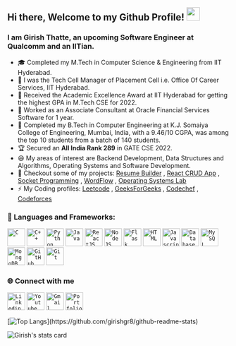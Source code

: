 ## Hi there, Welcome to my Github Profile! <img src="https://raw.githubusercontent.com/MartinHeinz/MartinHeinz/master/wave.gif" width="30px">


### I am Girish Thatte, an upcoming Software Engineer at Qualcomm and an IITian.

- 🎓 Completed my M.Tech in Computer Science & Engineering from IIT Hyderabad.
- 🔭 I was the Tech Cell Manager of Placement Cell i.e. Office Of Career Services, IIT Hyderabad.
- 🥇 Received the Academic Excellence Award at IIT Hyderabad for getting the highest GPA in M.Tech CSE for 2022.
- 🔭 Worked as an Associate Consultant at Oracle Financial Services Software for 1 year.
- 🥉 Completed my B.Tech in Computer Engineering at K.J. Somaiya College of Engineering, Mumbai, India, with a 9.46/10 CGPA, was among the top 10 students from a batch of 140 students.
- 🏆 Secured an **All India Rank 289** in GATE CSE 2022.
- 😄 My areas of interest are  Backend Development, Data Structures and Algorithms, Operating Systems and Software Development.
- 🔭 Checkout some of my projects: [Resume Builder](https://resume-builder-7xhm.onrender.com/) , [React CRUD App](https://ocs-team-crud-app-backend.onrender.com/) , [Socket Programming](https://github.com/girishgr8/CS5060-Advanced-Computer-Networks) , [WordFlow](https://github.com/girishgr8/WordFlow) ,  [Operating Systems Lab](https://github.com/girishgr8/Operating-System-Lab)
- ⚡  My Coding profiles: [Leetcode](https://leetcode.com/girish13/) , [GeeksForGeeks](https://auth.geeksforgeeks.org/user/girish_thatte/) , [Codechef](https://www.codechef.com/users/procoder_13) , [Codeforces](https://codeforces.com/profile/procoder_13)
 
### 🔧 Languages and Frameworks:
<code><img width="40px" src="https://img.icons8.com/color/3x/c-programming.png" title="C"/></code>
<code><img width="40px" src="https://img.icons8.com/color/4x/c-plus-plus-logo.png" title="C++"/></code>
<code><img width="40px" src="https://img.icons8.com/color/4x/000000/python.png" title="Python"/></code>
<code><img width="40px" src="https://img.icons8.com/?id=13679&format=png" title ="Java"/></code>
<code><img width="40px" src="https://img.icons8.com/plasticine/100/000000/react.png" title="ReactJS"/></code>
<code><img width="40px" src="https://img.icons8.com/color/8x/000000/nodejs.png" title="NodeJS"/></code>
<code><img width="40px" src="https://img.icons8.com/?id=ewGOClUtmFX4&format=png" title="Flask"/></code>
<code><img width="40px" src="https://img.icons8.com/color/48/000000/html-5.png" title="HTML"/></code>
<code><img width="40px" src="https://img.icons8.com/color/48/000000/javascript.png" title="Javascript"/></code>
<code><img width="40px" src="https://img.icons8.com/dusk/64/000000/database-restore.png" title="Database"/></code>
<code><img width="40px" src="https://img.icons8.com/ios/4x/00758f/mysql-logo.png" title="MySQL"/></code>
<code><img width="40px" src="https://img.icons8.com/color/8x/000000/mongodb.png" title="MongoDB"/></code>
<code><img width="40px" src="https://img.icons8.com/fluent/8x/github.png" title="GitHub"/></code>
<code><img width="40px" src="https://img.icons8.com/color/2x/git.png" title="Git"/></code>


### 🌐 Connect with me 

<code><a href="https://www.linkedin.com/in/girish-thatte/"><img width="40px" src="https://img.icons8.com/color/8x/000000/linkedin.png" title="Linkedin"/></a></code>
<code><a href="https://www.youtube.com/@girishthatte"><img width="40px" src="https://img.icons8.com/color/8x/000000/youtube" title="Youtube"/></a></code>
<code><a href="mailto:girishthatte35@gmail.com"><img width="40px" src="https://img.icons8.com/fluent/48/000000/gmail.png" title="Gmail"/></a></code>
<code><a href="https://girishgr8.github.io/"><img width="40px" src="https://img.icons8.com/fluent/48/000000/chrome.png" title="Portfolio"/></a></code>

[![Top Langs](https://github-readme-stats.vercel.app/api/top-langs/?username=girishgr8&theme=blue-green&layout=compact&count_private=true&show_icons=true&include_all_commits=true")](https://github.com/girishgr8/github-readme-stats)

<img src = "https://github-readme-stats.vercel.app/api?username=girishgr8&theme=blue-green&count_private=true&show_icons=true&include_all_commits=true" alt="Girish's stats card">
